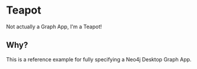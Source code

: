 # Teapot

Not actually a Graph App, I'm a Teapot!

## Why?

This is a reference example for fully specifying a Neo4j Desktop Graph App.
